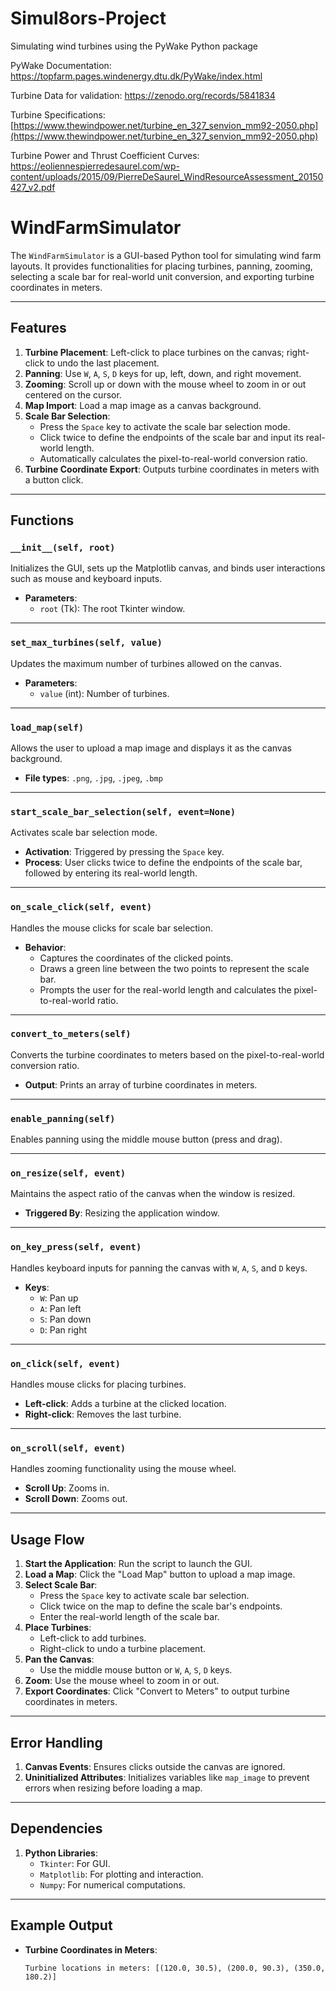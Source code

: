 # Simul8ors-Project
Simulating wind turbines using the PyWake Python package

PyWake Documentation: 
https://topfarm.pages.windenergy.dtu.dk/PyWake/index.html

Turbine Data for validation:
https://zenodo.org/records/5841834

Turbine Specifications:
[https://www.thewindpower.net/turbine_en_327_senvion_mm92-2050.php](https://www.thewindpower.net/turbine_en_327_senvion_mm92-2050.php)

Turbine Power and Thrust Coefficient Curves:
https://eoliennespierredesaurel.com/wp-content/uploads/2015/09/PierreDeSaurel_WindResourceAssessment_20150427_v2.pdf



# WindFarmSimulator

The `WindFarmSimulator` is a GUI-based Python tool for simulating wind farm layouts. It provides functionalities for placing turbines, panning, zooming, selecting a scale bar for real-world unit conversion, and exporting turbine coordinates in meters.

---

## Features
1. **Turbine Placement**: Left-click to place turbines on the canvas; right-click to undo the last placement.
2. **Panning**: Use `W`, `A`, `S`, `D` keys for up, left, down, and right movement.
3. **Zooming**: Scroll up or down with the mouse wheel to zoom in or out centered on the cursor.
4. **Map Import**: Load a map image as a canvas background.
5. **Scale Bar Selection**:
   - Press the `Space` key to activate the scale bar selection mode.
   - Click twice to define the endpoints of the scale bar and input its real-world length.
   - Automatically calculates the pixel-to-real-world conversion ratio.
6. **Turbine Coordinate Export**: Outputs turbine coordinates in meters with a button click.

---

## Functions

### `__init__(self, root)`
Initializes the GUI, sets up the Matplotlib canvas, and binds user interactions such as mouse and keyboard inputs.

- **Parameters**: 
  - `root` (Tk): The root Tkinter window.

---

### `set_max_turbines(self, value)`
Updates the maximum number of turbines allowed on the canvas.

- **Parameters**: 
  - `value` (int): Number of turbines.

---

### `load_map(self)`
Allows the user to upload a map image and displays it as the canvas background.

- **File types**: `.png`, `.jpg`, `.jpeg`, `.bmp`

---

### `start_scale_bar_selection(self, event=None)`
Activates scale bar selection mode.

- **Activation**: Triggered by pressing the `Space` key.
- **Process**: User clicks twice to define the endpoints of the scale bar, followed by entering its real-world length.

---

### `on_scale_click(self, event)`
Handles the mouse clicks for scale bar selection.

- **Behavior**:
  - Captures the coordinates of the clicked points.
  - Draws a green line between the two points to represent the scale bar.
  - Prompts the user for the real-world length and calculates the pixel-to-real-world ratio.

---

### `convert_to_meters(self)`
Converts the turbine coordinates to meters based on the pixel-to-real-world conversion ratio.

- **Output**: Prints an array of turbine coordinates in meters.

---

### `enable_panning(self)`
Enables panning using the middle mouse button (press and drag).

---

### `on_resize(self, event)`
Maintains the aspect ratio of the canvas when the window is resized.

- **Triggered By**: Resizing the application window.

---

### `on_key_press(self, event)`
Handles keyboard inputs for panning the canvas with `W`, `A`, `S`, and `D` keys.

- **Keys**:
  - `W`: Pan up
  - `A`: Pan left
  - `S`: Pan down
  - `D`: Pan right

---

### `on_click(self, event)`
Handles mouse clicks for placing turbines.

- **Left-click**: Adds a turbine at the clicked location.
- **Right-click**: Removes the last turbine.

---

### `on_scroll(self, event)`
Handles zooming functionality using the mouse wheel.

- **Scroll Up**: Zooms in.
- **Scroll Down**: Zooms out.

---

## Usage Flow
1. **Start the Application**: Run the script to launch the GUI.
2. **Load a Map**: Click the "Load Map" button to upload a map image.
3. **Select Scale Bar**:
   - Press the `Space` key to activate scale bar selection.
   - Click twice on the map to define the scale bar's endpoints.
   - Enter the real-world length of the scale bar.
4. **Place Turbines**:
   - Left-click to add turbines.
   - Right-click to undo a turbine placement.
5. **Pan the Canvas**:
   - Use the middle mouse button or `W`, `A`, `S`, `D` keys.
6. **Zoom**: Use the mouse wheel to zoom in or out.
7. **Export Coordinates**: Click "Convert to Meters" to output turbine coordinates in meters.

---

## Error Handling
1. **Canvas Events**: Ensures clicks outside the canvas are ignored.
2. **Uninitialized Attributes**: Initializes variables like `map_image` to prevent errors when resizing before loading a map.

---

## Dependencies
1. **Python Libraries**:
   - `Tkinter`: For GUI.
   - `Matplotlib`: For plotting and interaction.
   - `Numpy`: For numerical computations.

---

## Example Output
- **Turbine Coordinates in Meters**:
  ```plaintext
  Turbine locations in meters: [(120.0, 30.5), (200.0, 90.3), (350.0, 180.2)]
